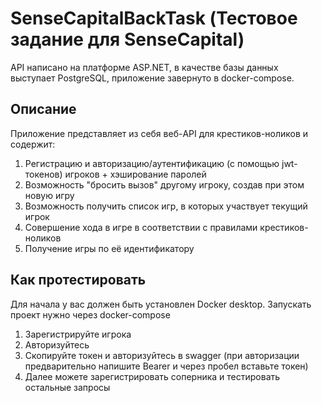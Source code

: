 # SenseCapitalBackTask (Тестовое задание для SenseCapital)
API написано на платформе ASP.NET, в качестве базы данных выступает PostgreSQL, приложение завернуто в docker-compose.
## Описание
Приложение представляет из себя веб-API для крестиков-ноликов и содержит:
1) Регистрацию и авторизацию/аутентификацию (с помощью jwt-токенов) игроков + хэширование паролей
2) Возможность "бросить вызов" другому игроку, создав при этом новую игру
3) Возможность получить список игр, в которых участвует текущий игрок
4) Совершение хода в игре в соответствии с правилами крестиков-ноликов
5) Получение игры по её идентификатору
## Как протестировать
Для начала у вас должен быть установлен Docker desktop. Запускать проект нужно через docker-compose
1) Зарегистрируйте игрока
2) Авторизуйтесь
3) Скопируйте токен и авторизуйтесь в swagger (при авторизации предварительно напишите Bearer и через пробел вставьте токен)
4) Далее можете зарегистрировать соперника и тестировать остальные запросы 
